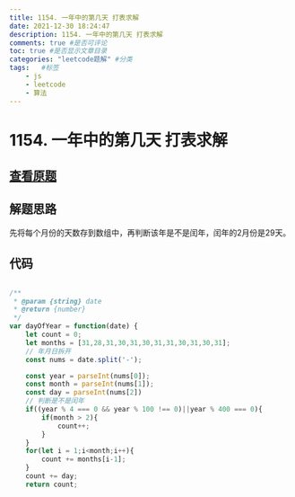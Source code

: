 ```yaml
---
title: 1154. 一年中的第几天 打表求解
date: 2021-12-30 18:24:47
description: 1154. 一年中的第几天 打表求解
comments: true #是否可评论
toc: true #是否显示文章目录
categories: "leetcode题解" #分类
tags:   #标签
	- js
	- leetcode
	- 算法
---
```


# 1154. 一年中的第几天 打表求解

## [查看原题](https://leetcode-cn.com/problems/day-of-the-year/)

## 解题思路

先将每个月份的天数存到数组中，再判断该年是不是闰年，闰年的2月份是29天。

## 代码

```javascript

/**
 * @param {string} date
 * @return {number}
 */
var dayOfYear = function(date) {
	let count = 0;
	let months = [31,28,31,30,31,30,31,31,30,31,30,31];
	// 年月日拆开
	const nums = date.split('-');

	const year = parseInt(nums[0]);
	const month = parseInt(nums[1]);
	const day = parseInt(nums[2])
	// 判断是不是闰年
	if((year % 4 === 0 && year % 100 !== 0)||year % 400 === 0){
		if(month > 2){
			count++;
		}
	}
	for(let i = 1;i<month;i++){
		count += months[i-1];
	}
	count += day;
	return count;
```